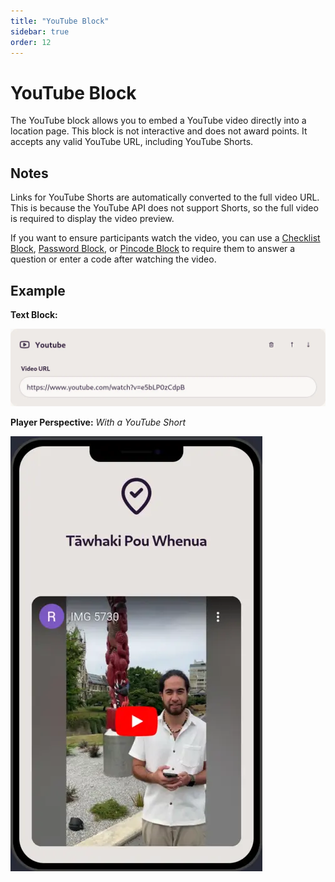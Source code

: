 ```yaml
---
title: "YouTube Block"
sidebar: true
order: 12
---
```


# YouTube Block

The YouTube block allows you to embed a YouTube video directly into a location page. This block is not interactive and does not award points. It accepts any valid YouTube URL, including YouTube Shorts.

## Notes

Links for YouTube Shorts are automatically converted to the full video URL. This is because the YouTube API does not support Shorts, so the full video is required to display the video preview.

If you want to ensure participants watch the video, you can use a [Checklist Block](/docs/user/blocks/checklist), [Password Block](/docs/user/blocks/password), or [Pincode Block](/docs/user/blocks/pincode) to require them to answer a question or enter a code after watching the video.

## Example

**Text Block:**

![](/static/images/docs/user/blocks/block-youtube.webp)

**Player Perspective:**
_With a YouTube Short_

![](/static/images/docs/user/blocks/block-youtube-preview.webp)
